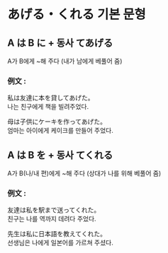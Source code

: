# あげる・くれる 기본 문형

## A は B に + 동사 てあげる

A가 B에게 ~해 주다 (내가 남에게 베풀어 줌)

### 例文 :

私は友達に本を貸してあげた。  
나는 친구에게 책을 빌려주었다.

母は子供にケーキを作ってあげた。  
엄마는 아이에게 케이크를 만들어 주었다.

## A は B を + 동사 てくれる

A가 B(나/내 편)에게 ~해 주다 (상대가 나를 위해 베풀어 줌)

### 例文 :

友達は私を駅まで送ってくれた。  
친구는 나를 역까지 데려다 주었다.

先生は私に日本語を教えてくれた。  
선생님은 나에게 일본어를 가르쳐 주셨다.
